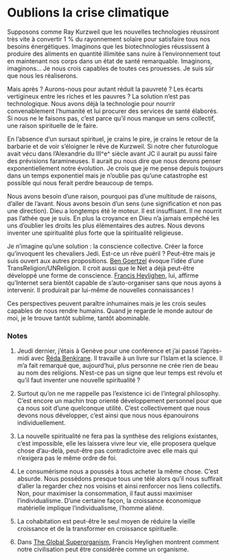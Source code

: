 # Oublions la crise climatique

Supposons comme Ray Kurzweil que les nouvelles technologies réussiront très vite à convertir 1 % du rayonnement solaire pour satisfaire tous nos besoins énergétiques. Imaginons que les biotechnologies réussissent à produire des aliments en quantité illimitée sans nuire à l’environnement tout en maintenant nos corps dans un état de santé remarquable. Imaginons, imaginons… Je nous crois capables de toutes ces prouesses. Je suis sûr que nous les réaliserons.

Mais après ? Aurons-nous pour autant réduit la pauvreté ? Les écarts vertigineux entre les riches et les pauvres ? La solution n’est pas technologique. Nous avons déjà la technologie pour nourrir convenablement l’humanité et lui procurer des services de santé élaborés. Si nous ne le faisons pas, c’est parce qu’il nous manque un sens collectif, une raison spirituelle de le faire.<span id="more-6238"></span>

En l’absence d’un sursaut spirituel, je crains le pire, je crains le retour de la barbarie et de voir s’éloigner le rêve de Kurzweil. Si notre cher futurologue avait vécu dans l’Alexandrie du III^e^ siècle avant JC il aurait pu aussi faire des prévisions faramineuses. Il aurait pu nous dire que nous devons penser exponentiellement notre évolution. Je crois que je me pense depuis toujours dans un temps exponentiel mais je n’oublie pas qu’une catastrophe est possible qui nous ferait perdre beaucoup de temps.

Nous avons besoin d’une raison, pourquoi pas d’une multitude de raisons, d’aller de l’avant. Nous avons besoin d’un sens (une signification et non pas une direction). Dieu a longtemps été le moteur. Il est insuffisant. Il ne nourrit pas l’athée que je suis. En plus la croyance en Dieu n’a jamais empêché les uns d’oublier les droits les plus élémentaires des autres. Nous devons inventer une spiritualité plus forte que la spiritualité religieuse.

Je n’imagine qu’une solution : la conscience collective. Créer la force qu’invoquent les chevaliers Jedi. Est-ce un rêve puéril ? Peut-être mais je suis ouvert aux autres propositions. [Ben Goertzel](http://www.goertzel.org/) évoque l’idée d’une TransReligion/UNReligion. Il croit aussi que le Net a déjà peut-être développé une forme de conscience. [Francis Heylighen](http://en.wikipedia.org/wiki/Francis_Heylighen), lui, affirme qu’Internet sera bientôt capable de s’auto-organiser sans que nous ayons à intervenir. Il produirait par lui-même de nouvelles connaissances !

Ces perspectives peuvent paraître <a>inhumaines</a> mais je les crois seules capables de nous rendre humains. Quand je regarde le monde autour de moi, je le trouve tantôt sublime, tantôt abominable.

### Notes

1. Jeudi dernier, j’étais à Genève pour une conférence et j’ai passé l’après-midi avec [Réda Benkirane](http://www.archipress.org/). Il travaille à un livre sur l’Islam et la science. Il m’a fait remarqué que, aujourd’hui, plus personne ne crée rien de beau au nom des religions. N’est-ce pas un signe que leur temps est révolu et qu’il faut inventer une nouvelle spiritualité ?

2. Surtout qu’on ne me rappelle pas l’existence ici de l’integral philosophy. C’est encore un machin trop orienté développement personnel pour que ça nous soit d’une quelconque utilité. C’est collectivement que nous devons nous développer, c’est ainsi que nous nous épanouirons individuellement.

3. La nouvelle spiritualité ne fera pas la synthèse des religions existantes, c’est impossible, elle les laissera vivre leur vie, elle proposera quelque chose d’au-delà, peut-être pas contradictoire avec elle mais qui n’exigera pas le même ordre de foi.

4. Le consumérisme nous a poussés à tous acheter la même chose. C’est absurde. Nous possédons presque tous une télé alors qu’il nous suffirait d’aller la regarder chez nos voisins et ainsi renforcer nos liens collectifs. Non, pour maximiser la consommation, il faut aussi maximiser l’individualisme. D’une certaine façon, la croissance économique matérielle implique l’individualisme, l’homme aliéné.

5. La cohabitation est peut-être le seul moyen de réduire la vieille croissance et de la transformer en croissance spirituelle.

6. Dans [The Global Superorganism](http://pespmc1.vub.ac.be/Papers/Superorganism.pdf%20), Francis Heylighen montrent comment notre civilisation peut être considérée comme un organisme.